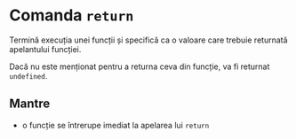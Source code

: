 # Comanda `return`

Termină execuția unei funcții și specifică ca o valoare care trebuie returnată apelantului funcției.

Dacă nu este menționat pentru a returna ceva din funcție, va fi returnat `undefined`.

## Mantre

- o funcție se întrerupe imediat la apelarea lui `return`
